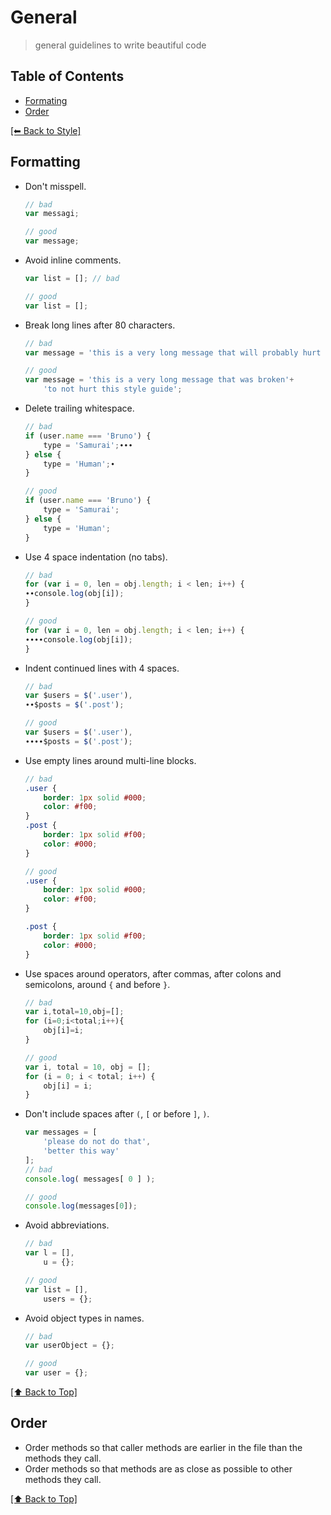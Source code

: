 # General
> general guidelines to write beautiful code

## Table of Contents

- [Formating](#formatting)
- [Order](#order)

[[⬅︎ Back to Style]](https://github.com/hugobessaa/guides/tree/master/style)

## Formatting
- Don't misspell.
    ```javascript
    // bad
    var messagi;

    // good
    var message;
    ```

- Avoid inline comments.
    ```javascript
    var list = []; // bad

    // good
    var list = [];
    ```

- Break long lines after 80 characters.
    ```javascript
    // bad
    var message = 'this is a very long message that will probably hurt this style guide so I can explain how to properly use it';

    // good
    var message = 'this is a very long message that was broken'+
        'to not hurt this style guide';
    ```

- Delete trailing whitespace.
    ```javascript
    // bad
    if (user.name === 'Bruno') {
        type = 'Samurai';∙∙∙
    } else {
        type = 'Human';∙
    }

    // good
    if (user.name === 'Bruno') {
        type = 'Samurai';
    } else {
        type = 'Human';
    }
    ```

- Use 4 space indentation (no tabs).
    ```javascript
    // bad
    for (var i = 0, len = obj.length; i < len; i++) {
    ∙∙console.log(obj[i]);
    }

    // good
    for (var i = 0, len = obj.length; i < len; i++) {
    ∙∙∙∙console.log(obj[i]);
    }
    ```

- Indent continued lines with 4 spaces.
    ```javascript
    // bad
    var $users = $('.user'),
    ∙∙$posts = $('.post');

    // good
    var $users = $('.user'),
    ∙∙∙∙$posts = $('.post');
    ```

- Use empty lines around multi-line blocks.
    ```scss
    // bad
    .user {
        border: 1px solid #000;
        color: #f00;
    }
    .post {
        border: 1px solid #f00;
        color: #000;
    }

    // good
    .user {
        border: 1px solid #000;
        color: #f00;
    }

    .post {
        border: 1px solid #f00;
        color: #000;
    }
    ```

- Use spaces around operators, after commas, after colons and semicolons, around `{` and before `}`.
    ```javascript
    // bad
    var i,total=10,obj=[];
    for (i=0;i<total;i++){
        obj[i]=i;
    }

    // good
    var i, total = 10, obj = [];
    for (i = 0; i < total; i++) {
        obj[i] = i;
    }
    ```

- Don't include spaces after `(`, `[` or before `]`, `)`.
    ```javascript
    var messages = [
        'please do not do that',
        'better this way'
    ];
    // bad
    console.log( messages[ 0 ] );

    // good
    console.log(messages[0]);
    ```

- Avoid abbreviations.
    ```javascript
    // bad
    var l = [],
        u = {};

    // good
    var list = [],
        users = {};
    ```

- Avoid object types in names.
    ```javascript
    // bad
    var userObject = {};

    // good
    var user = {};
    ```

[[⬆︎ Back to Top]](#table-of-contents)

## Order
- Order methods so that caller methods are earlier in the file than the methods they call.
- Order methods so that methods are as close as possible to other methods they call.

[[⬆︎ Back to Top]](#table-of-contents)
